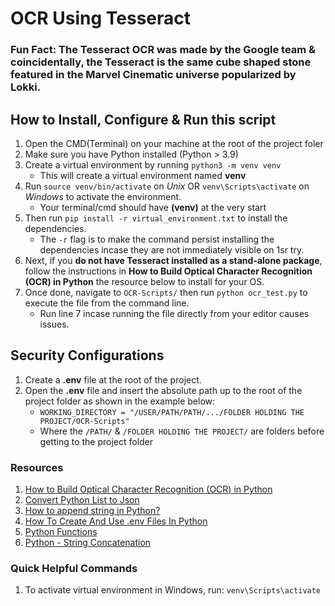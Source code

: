 # OCR Using Tesseract
### Fun Fact: The Tesseract OCR was made by the Google team & coincidentally, the Tesseract is the same cube shaped stone featured in the Marvel Cinematic universe popularized by Lokki.

## How to Install, Configure & Run this script
1. Open the CMD(Terminal) on your machine at the root of the project foler
2. Make sure you have Python installed (Python > 3.9)
3. Create a virtual environment by running `python3 -m venv venv`
    - This will create a virtual environment named **venv**
4. Run `source venv/bin/activate` on *Unix* OR `venv\Scripts\activate` on *Windows* to activate the environment.
    - Your terminal/cmd should have **(venv)** at the very start
5. Then run `pip install -r virtual_environment.txt` to install the dependencies.
    - The `-r` flag is to make the command persist installing the dependencies incase they are not immediately visible on 1sr try.
6. Next, if you **do not have Tesseract installed as a stand-alone package**, follow the instructions in **How to Build Optical Character Recognition (OCR) in Python** the resource below to install for your OS.
7. Once done, navigate to `OCR-Scripts/` then run `python ocr_test.py` to execute the file from the command line. 
    - Run line 7 incase running the file directly from your editor causes issues.

## Security Configurations
1. Create a **.env** file at the root of the project.
2. Open the **.env** file and insert the absolute path up to the root of the project folder as shown in the example below:
    - `WORKING_DIRECTORY = "/USER/PATH/PATH/.../FOLDER HOLDING THE PROJECT/OCR-Scripts"`
    - Where the `/PATH/` & `/FOLDER HOLDING THE PROJECT/` are folders before getting to the project folder

### Resources
1. [How to Build Optical Character Recognition (OCR) in Python](https://builtin.com/data-science/python-ocr)
2. [Convert Python List to Json](https://www.geeksforgeeks.org/convert-python-list-to-json/)
3. [How to append string in Python?](https://codedamn.com/news/python/append-string-in-python)
4. [How To Create And Use .env Files In Python](https://www.geeksforgeeks.org/how-to-create-and-use-env-files-in-python/)
5. [Python Functions](https://www.w3schools.com/python/python_functions.asp)
6. [Python - String Concatenation](https://www.w3schools.com/python/python_strings_concatenate.asp)

### Quick Helpful Commands
1. To activate virtual environment in Windows, run:
    `venv\Scripts\activate`
